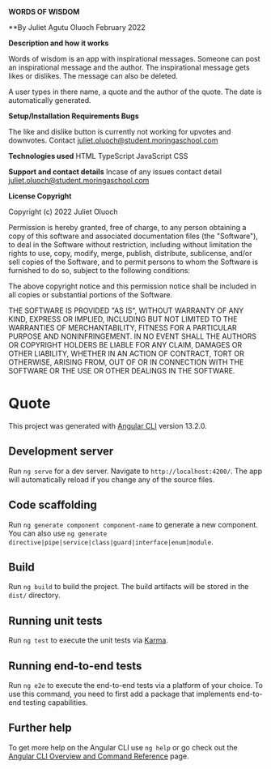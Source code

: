 **WORDS OF WISDOM**

**By Juliet Agutu Oluoch February 2022

**Description and how it works**

Words of wisdom is an app with inspirational messages. Someone can post an inspirational message and the author. The inspirational message gets likes or dislikes.  The message can also be deleted.

A user types in there name, a quote and the author of the quote. The date is automatically generated. 

**Setup/Installation Requirements Bugs**

The like and dislike button is currently not working for upvotes and downvotes. Contact juliet.oluoch@student.moringaschool.com

**Technologies used**
HTML
TypeScript
JavaScript
CSS

**Support and contact details** Incase of any issues contact detail juliet.oluoch@student.moringaschool.com

**License Copyright**

Copyright (c) 2022 Juliet Oluoch

Permission is hereby granted, free of charge, to any person obtaining a copy
of this software and associated documentation files (the "Software"), to deal
in the Software without restriction, including without limitation the rights
to use, copy, modify, merge, publish, distribute, sublicense, and/or sell
copies of the Software, and to permit persons to whom the Software is
furnished to do so, subject to the following conditions:

The above copyright notice and this permission notice shall be included in all
copies or substantial portions of the Software.

THE SOFTWARE IS PROVIDED "AS IS", WITHOUT WARRANTY OF ANY KIND, EXPRESS OR
IMPLIED, INCLUDING BUT NOT LIMITED TO THE WARRANTIES OF MERCHANTABILITY,
FITNESS FOR A PARTICULAR PURPOSE AND NONINFRINGEMENT. IN NO EVENT SHALL THE
AUTHORS OR COPYRIGHT HOLDERS BE LIABLE FOR ANY CLAIM, DAMAGES OR OTHER
LIABILITY, WHETHER IN AN ACTION OF CONTRACT, TORT OR OTHERWISE, ARISING FROM,
OUT OF OR IN CONNECTION WITH THE SOFTWARE OR THE USE OR OTHER DEALINGS IN THE
SOFTWARE.


# Quote

This project was generated with [Angular CLI](https://github.com/angular/angular-cli) version 13.2.0.

## Development server

Run `ng serve` for a dev server. Navigate to `http://localhost:4200/`. The app will automatically reload if you change any of the source files.

## Code scaffolding

Run `ng generate component component-name` to generate a new component. You can also use `ng generate directive|pipe|service|class|guard|interface|enum|module`.

## Build

Run `ng build` to build the project. The build artifacts will be stored in the `dist/` directory.

## Running unit tests

Run `ng test` to execute the unit tests via [Karma](https://karma-runner.github.io).

## Running end-to-end tests

Run `ng e2e` to execute the end-to-end tests via a platform of your choice. To use this command, you need to first add a package that implements end-to-end testing capabilities.

## Further help

To get more help on the Angular CLI use `ng help` or go check out the [Angular CLI Overview and Command Reference](https://angular.io/cli) page.
